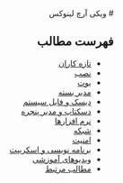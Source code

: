 <div dir="rtl">
# ویکی آرچ لینوکس

## فهرست مطالب
- [تازه کاران](./beginner)
- [نصب](./installation)
- [بوت](./boot/)
- [مدیر بسته](./package_management)
- [دیسک و فایل سیستم](./disks_and_filesystem)
- [دسکتاپ و مدیر پنجره](./desktop_wm)
- [نرم افزارها](./applications)
- [شبکه](./network)
- [امنیت](./security)
- [برنامه نویسی و اسکریپت](./programming_and_scripts)
- [ویدیوهای آموزشی](./screencasts)
- [مطالب مرتبط](./related_content)

</div>
